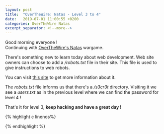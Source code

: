 ```yaml
---
layout: post
title:  "OverTheWire: Natas - Level 3 to 4"
date:   2019-07-01 11:00:55 +0200
categories: OverTheWire Natas
excerpt_separator: <!--more-->
---
```


Good morning everyone !<br>
Continuing with [OverTheWire's Natas](http://overthewire.org/wargames/natas/) wargame.<!--more-->

There's something new to learn today about web development. Web site owners can choose to add a */robots.txt* file in their site. This file is used to give instructions to web robots. 

You can visit [this site](https://www.robotstxt.org/robotstxt.html) to get more information about it.

The *robots.txt* file informs us that there's a */s3cr3t* directory. Visiting it we see a *users.txt* as in the previous level where we can find the password for level 4 !

That's it for level 3, **keep hacking and have a great day !**

{% highlight c linenos%}

{% endhighlight  %}
